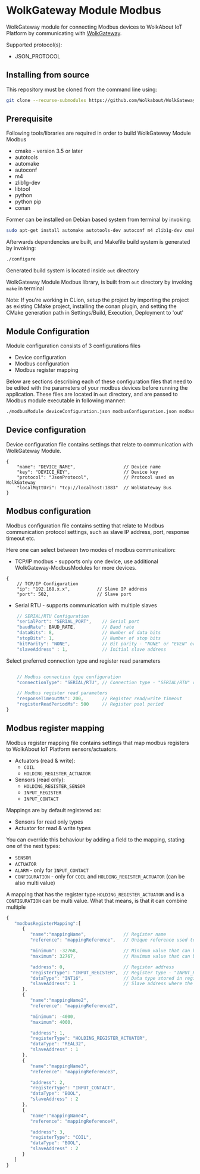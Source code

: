 # WolkGateway Module Modbus
WolkGateway module for connecting Modbus devices to WolkAbout IoT Platform by communicating with [WolkGateway](https://github.com/Wolkabout/WolkGateway).

Supported protocol(s):
* JSON_PROTOCOL

Installing from source
----------------------

This repository must be cloned from the command line using:
```sh
git clone --recurse-submodules https://github.com/Wolkabout/WolkGatewayModule-Modbus.git
```

Prerequisite
------------
Following tools/libraries are required in order to build WolkGateway Module Modbus

* cmake - version 3.5 or later
* autotools
* automake
* autoconf
* m4
* zlib1g-dev
* libtool
* python
* python pip
* conan

Former can be installed on Debian based system from terminal by invoking:
```sh
sudo apt-get install automake autotools-dev autoconf m4 zlib1g-dev cmake libtool python python-pip && sudo python -m pip install conan
```
Afterwards dependencies are built, and Makefile build system is generated by invoking:
```sh
./configure
```

Generated build system is located inside `out` directory

WolkGateway Module Modbus library, is built from `out` directory by 
invoking `make` in terminal

Note: If you're working in CLion, setup the project by importing the project as existing CMake project,
installing the conan plugin, and setting the CMake generation path in Settings/Build, Execution, Deployment to 'out'

Module Configuration
--------------------
Module configuration consists of 3 configurations files

* Device configuration
* Modbus configuration
* Modbus register mapping

Below are sections describing each of these configuration files that need to be edited with the parameters of your modbus devices before running the application.
These files are located in `out` directory, and are passed to Modbus module executable in following manner:
```sh
./modbusModule deviceConfiguration.json modbusConfiguration.json modbusRegisterMapping.json
```

Device configuration
--------------------
Device configuration file contains settings that relate to communication with WolkGateway Module.

```
{
    "name": "DEVICE_NAME",                  // Device name
    "key": "DEVICE_KEY",                    // Device key
    "protocol": "JsonProtocol",             // Protocol used on WolkGateway
    "localMqttUri": "tcp://localhost:1883"  // WolkGateway Bus
}

```

Modbus configuration
--------------------
Modbus configuration file contains setting that relate to Modbus communication protocol settings,
such as slave IP address, port, response timeout etc.

Here one can select between two modes of modbus communication:

* TCP/IP modbus - supports only one device, use additional WolkGateway-ModbusModules for more devices.

```
{
    // TCP/IP Configuration
    "ip": "192.168.x.x",          // Slave IP address
    "port": 502,                  // Slave port
```

* Serial RTU - supports communication with multiple slaves

```javascript
    // SERIAL/RTU Configuration
    "serialPort": "SERIAL_PORT",    // Serial port
    "baudRate": BAUD_RATE,          // Baud rate
    "dataBits": 8,                  // Number of data bits
    "stopBits": 1,                  // Number of stop bits
    "bitParity": "NONE",            // Bit parity - "NONE" or "EVEN" or "ODD"
    "slaveAddress" : 1,             // Initial slave address
```

Select preferred connection type and register read parameters

```javascript

    // Modbus connection type configuration
    "connectionType": "SERIAL/RTU", // Connection type - "SERIAL/RTU" or "TCP/IP"

    // Modbus register read parameters
    "responseTimeoutMs": 200,       // Register read/write timeout
    "registerReadPeriodMs": 500     // Register pool period
}

```

Modbus register mapping
-----------------------
Modbus register mapping file contains settings that map modbus registers to WolkAbout IoT Platform sensors/actuators.

* Actuators (read & write):
    - `COIL`
    - `HOLDING_REGISTER_ACTUATOR`
* Sensors (read only):
    - `HOLDING_REGISTER_SENSOR`
    - `INPUT_REGISTER`
    - `INPUT_CONTACT`
    
Mappings are by default registered as:
- Sensors for read only types
- Actuator for read & write types

You can override this behaviour by adding a field to the mapping, stating one of the next types:
- `SENSOR`
- `ACTUATOR`
- `ALARM` - only for `INPUT_CONTACT`
- `CONFIGURATION` - only for `COIL` and `HOLDING_REGISTER_ACTUATOR` (can be also multi value)

A mapping that has the register type `HOLDING_REGISTER_ACTUATOR` and is a `CONFIGURATION` can be multi value.
What that means, is that it can combine multiple 

```javascript
{
   "modbusRegisterMapping":[
      {
         "name":"mappingName",              // Register name
         "reference": "mappingReference",   // Unique reference used to differ register on WolkAbout IoT Platform

         "minimum": -32768,                 // Minimum value that can be held in register. Required for visualization on WolkAbout IoT Platform
         "maximum": 32767,                  // Maximum value that can be held in register. Required for visualization on WolkAbout IoT Platform

         "address": 0,                      // Register address
         "registerType": "INPUT_REGISTER",  // Register type - "INPUT_REGISTER" or "HOLDING_REGISTER_ACTUATOR" or "HOLDING_REGISTER_SENSOR" or "INPUT_CONTACT" or "COIL"
         "dataType": "INT16",               // Data type stored in register - "INT16" or "UINT16" or "REAL32" for "INPUT_REGISTER"/"HOLDING_REGISTER_ACTUATOR"/"HOLDING_REGISTER_SENSOR" register type, and "BOOL" for "COIL"/"INPUT_CONTACT"
         "slaveAddress": 1                  // Slave address where the register is located - Ignored for TCP/IP
      },
      {
         "name":"mappingName2",
         "reference": "mappingReference2",

         "minimum": -4000,
         "maximum": 4000,

         "address": 1,
         "registerType": "HOLDING_REGISTER_ACTUATOR",
         "dataType": "REAL32",
         "slaveAddress" : 1
      },
      {
         "name":"mappingName3",
         "reference": "mappingReference3",

         "address": 2,
         "registerType": "INPUT_CONTACT",
         "dataType": "BOOL",
         "slaveAddress" : 2
      },
      {
         "name":"mappingName4",
         "reference": "mappingReference4",

         "address": 3,
         "registerType": "COIL",
         "dataType": "BOOL",
         "slaveAddress" : 2
      }
   ]
}
```
